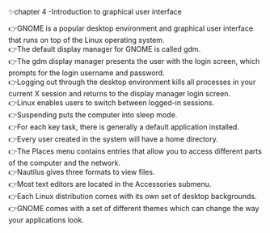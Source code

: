 ✨chapter 4 -Introduction to graphical user interface

👉GNOME is a popular desktop environment and graphical user interface that runs on top of the Linux operating system.      
👉The default display manager for GNOME is called gdm.     
👉The gdm display manager presents the user with the login screen, which prompts for the login username and password.    
👉Logging out through the desktop environment kills all processes in your current X session and returns to the display manager login screen.   
👉Linux enables users to switch between logged-in sessions.    
👉Suspending puts the computer into sleep mode.    
👉For each key task, there is generally a default application installed.     
👉Every user created in the system will have a home directory.        
👉The Places menu contains entries that allow you to access different parts of the computer and the network.       
👉Nautilus gives three formats to view files.        
👉Most text editors are located in the Accessories submenu.     
👉Each Linux distribution comes with its own set of desktop backgrounds.     
👉GNOME comes with a set of different themes which can change the way your applications look.
